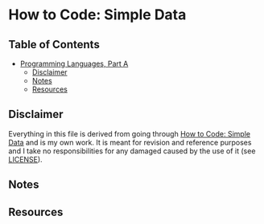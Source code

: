 # How to Code: Simple Data

## Table of Contents

* [Programming Languages, Part A](#programming-languages-part-a)
  * [Disclaimer](#disclaimer)
  * [Notes](#notes)
  * [Resources](#resources)

## Disclaimer

Everything in this file is derived from going through [How to Code: Simple Data](https://www.edx.org/course/how-code-simple-data-ubcx-htc1x) and is my own work. It is meant for revision and reference purposes and I take no responsibilities for any damaged caused by the use of it (see [LICENSE](https://github.com/honmanyau/study-notes/blob/master/LICENSE.md)).

## Notes



## Resources